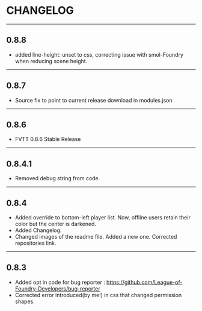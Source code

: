 CHANGELOG
===================================

-----
0.8.8
-----
- added line-height: unset to css, correcting issue with smol-Foundry when reducing scene height.

-----
0.8.7
-----
- Source fix to point to current release download in modules.json


-----
0.8.6
-----
- FVTT 0.8.6 Stable Release

-----
0.8.4.1
-----
- Removed debug string from code.

-----
0.8.4
-----
- Added override to bottom-left player list. Now, offline users retain their color but the center is darkened.
- Added Changelog.
- Changed images of the readme file. Added a new one. Corrected repositories link.

-----
0.8.3
-----
- Added opt in code for bug reporter : https://github.com/League-of-Foundry-Developers/bug-reporter
- Corrected error introduced(by me!) in css that changed permission shapes.